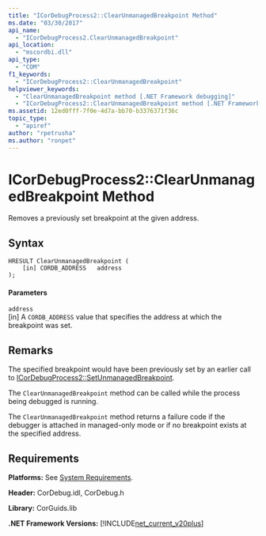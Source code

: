 ```yaml
---
title: "ICorDebugProcess2::ClearUnmanagedBreakpoint Method"
ms.date: "03/30/2017"
api_name: 
  - "ICorDebugProcess2.ClearUnmanagedBreakpoint"
api_location: 
  - "mscordbi.dll"
api_type: 
  - "COM"
f1_keywords: 
  - "ICorDebugProcess2::ClearUnmanagedBreakpoint"
helpviewer_keywords: 
  - "ClearUnmanagedBreakpoint method [.NET Framework debugging]"
  - "ICorDebugProcess2::ClearUnmanagedBreakpoint method [.NET Framework debugging]"
ms.assetid: 12ed0fff-7f0e-4d7a-bb70-b3376371f36c
topic_type: 
  - "apiref"
author: "rpetrusha"
ms.author: "ronpet"
---
```

# ICorDebugProcess2::ClearUnmanagedBreakpoint Method
Removes a previously set breakpoint at the given address.  
  
## Syntax  
  
```  
HRESULT ClearUnmanagedBreakpoint (  
    [in] CORDB_ADDRESS   address  
);  
```  
  
#### Parameters  
 `address`  
 [in] A `CORDB_ADDRESS` value that specifies the address at which the breakpoint was set.  
  
## Remarks  
 The specified breakpoint would have been previously set by an earlier call to [ICorDebugProcess2::SetUnmanagedBreakpoint](../../../../docs/framework/unmanaged-api/debugging/icordebugprocess2-setunmanagedbreakpoint-method.md).  
  
 The `ClearUnmanagedBreakpoint` method can be called while the process being debugged is running.  
  
 The `ClearUnmanagedBreakpoint` method returns a failure code if the debugger is attached in managed-only mode or if no breakpoint exists at the specified address.  
  
## Requirements  
 **Platforms:** See [System Requirements](../../../../docs/framework/get-started/system-requirements.md).  
  
 **Header:** CorDebug.idl, CorDebug.h  
  
 **Library:** CorGuids.lib  
  
 **.NET Framework Versions:** [!INCLUDE[net_current_v20plus](../../../../includes/net-current-v20plus-md.md)]
